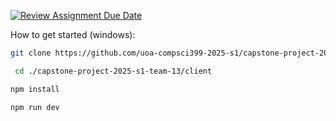 [![Review Assignment Due Date](https://classroom.github.com/assets/deadline-readme-button-22041afd0340ce965d47ae6ef1cefeee28c7c493a6346c4f15d667ab976d596c.svg)](https://classroom.github.com/a/4-04QCSZ)


How to get started (windows):
  ```bash
  git clone https://github.com/uoa-compsci399-2025-s1/capstone-project-2025-s1-team-13.git
   ```

  ```bash
   cd ./capstone-project-2025-s1-team-13/client
   ```

   ```bash
   npm install
   ```

   ```bash
   npm run dev
   ```
